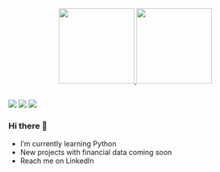 <div align="center">
  <a href="https://github.com/gcmgabrielmartinez">
  <img height="150em" src="https://github-readme-stats.vercel.app/api?username=gcmgabrielmartinez&show_icons=true&theme=tokyonight&include_all_commits=true&count_private=true"/>
  <img height="150em" src="https://github-readme-stats.vercel.app/api/top-langs/?username=gcmgabrielmartinez&layout=compact&langs_count=7"/>
</div>

 ##
  
  <div> 
  <a href = "mailto:gcm.gabrielmartinez@gmail.com"><img src="https://img.shields.io/badge/-Gmail-%23333?style=for-the-badge&logo=gmail&logoColor=white" target="_blank"></a>
  <a href="https://www.linkedin.com/in/gcmgabrielmartinez" target="_blank"><img src="https://img.shields.io/badge/-LinkedIn-%230077B5?style=for-the-badge&logo=linkedin&logoColor=white" target="_blank"></a> 
  <a href="https://instagram.com/ogabrielcalvo" target="_blank"><img src="https://img.shields.io/badge/-Instagram-%23E4405F?style=for-the-badge&logo=instagram&logoColor=white" target="_blank"></a>
  
</div>
  
 
### Hi there 👋

- I’m currently learning Python
- New projects with financial data coming soon
- Reach me on LinkedIn

<!-- **gcmgabrielmartinez/gcmgabrielmartinez** is a ✨ _special_ ✨ repository because its `README.md` (this file) appears on your GitHub profile.

Here are some ideas to get you started:
-->


  <!-- - 🤔 I’m looking for help with 
- 💬 Ask me about ...
- 😄 Pronouns: ...
- ⚡ Fun fact: ...-->


 


 <!-- 

<a href="https://www.youtube.com/channel/UC_-uuuZbY0AAt9CViNzvc-Q" target="_blank"><img src="https://img.shields.io/badge/YouTube-FF0000?style=for-the-badge&logo=youtube&logoColor=white" target="_blank"></a> 
 <a href="https://www.twitch.tv/rafaballerinii" target="_blank"><img src="https://img.shields.io/badge/Twitch-9146FF?style=for-the-badge&logo=twitch&logoColor=white" target="_blank"></a> 
<a href="https://discord.gg/wagxzStdcR" target="_blank"><img src="https://img.shields.io/badge/Discord-7289DA?style=for-the-badge&logo=discord&logoColor=white" target="_blank"></a> -->
  
